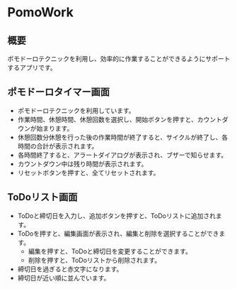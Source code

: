 # PomoWork

## 概要
ポモドーロテクニックを利用し、効率的に作業することができるようにサポートするアプリです。

## ポモドーロタイマー画面
- ポモドーロテクニックを利用しています。
- 作業時間、休憩時間、休憩回数を選択し、開始ボタンを押すと、カウントダウンが始まります。
- 休憩回数分休憩を行った後の作業時間が終了すると、サイクルが終了し、各時間の合計が表示されます。
- 各時間終了すると、アラートダイアログが表示され、ブザーで知らせます。
- カウントダウン中は残り時間が表示されます。
- リセットボタンを押すと、全てリセットされます。

## ToDoリスト画面
- ToDoと締切日を入力し、追加ボタンを押すと、ToDoリストに追加されます。
- ToDoを押すと、編集画面が表示され、編集と削除を選択することができます。
  - 編集を押すと、ToDoと締切日を変更することができます。
  - 削除を押すと、ToDoリストから削除されます。
- 締切日を過ぎると赤文字になります。
- 締切日が近い順に並んでいます。
